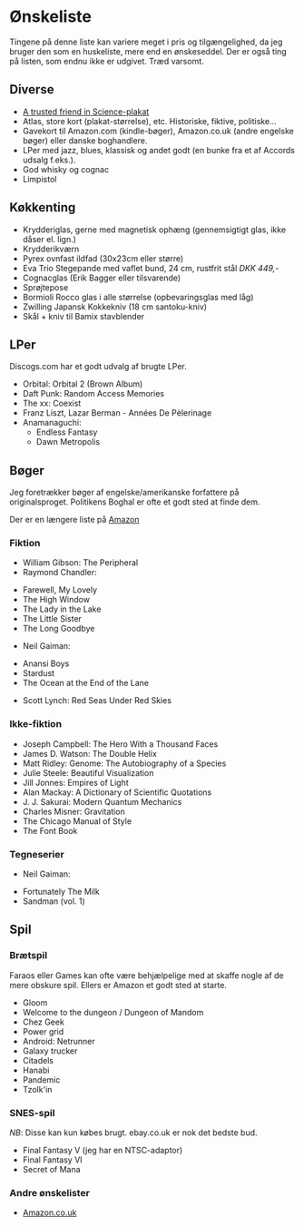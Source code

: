 Ønskeliste
==========

Tingene på denne liste kan variere meget i pris og tilgængelighed, da jeg
bruger den som en huskeliste, mere end en ønskeseddel. Der er også ting på
listen, som endnu ikke er udgivet.
Træd varsomt.

Diverse
-------

- [A trusted friend in Science-plakat][portal_poster]
- Atlas, store kort (plakat-størrelse), etc. Historiske, fiktive, politiske...
- Gavekort til Amazon.com (kindle-bøger), Amazon.co.uk (andre engelske bøger) eller danske boghandlere.
- LPer med jazz, blues, klassisk og andet godt (en bunke fra et af Accords udsalg f.eks.).
- God whisky og cognac
- Limpistol

Køkkenting
-----------

- Krydderiglas, gerne med magnetisk ophæng (gennemsigtigt glas, ikke dåser el. lign.)
- Krydderikværn
- Pyrex ovnfast ildfad (30x23cm eller større)
- Eva Trio Stegepande med vaflet bund, 24 cm, rustfrit stål _DKK 449,-_
- Cognacglas (Erik Bagger eller tilsvarende)
- Sprøjtepose
- Bormioli Rocco glas i alle størrelse (opbevaringsglas med låg)
- Zwilling Japansk Kokkekniv (18 cm santoku-kniv)
- Skål + kniv til Bamix stavblender

LPer
----

Discogs.com har et godt udvalg af brugte LPer.

 - Orbital: Orbital 2 (Brown Album)
 - Daft Punk: Random Access Memories
 - The xx: Coexist
 - Franz Liszt, Lazar Berman - Années De Pèlerinage
 - Anamanaguchi:
   * Endless Fantasy
   * Dawn Metropolis

Bøger
-----

Jeg foretrækker bøger af engelske/amerikanske forfattere på originalsproget.
Politikens Boghal er ofte et godt sted at finde dem.

Der er en længere liste på [Amazon][amzn]

### Fiktion

- William Gibson: The Peripheral
- Raymond Chandler:
 * Farewell, My Lovely
 * The High Window
 * The Lady in the Lake
 * The Little Sister
 * The Long Goodbye
- Neil Gaiman:
 * Anansi Boys
 * Stardust
 * The Ocean at the End of the Lane
- Scott Lynch: Red Seas Under Red Skies

### Ikke-fiktion
- Joseph Campbell: The Hero With a Thousand Faces
- James D. Watson: The Double Helix
- Matt Ridley: Genome: The Autobiography of a Species
- Julie Steele: Beautiful Visualization
- Jill Jonnes: Empires of Light
- Alan Mackay: A Dictionary of Scientific Quotations
- J. J. Sakurai: Modern Quantum Mechanics
- Charles Misner: Gravitation
- The Chicago Manual of Style
- The Font Book

### Tegneserier
 - Neil Gaiman:
  * Fortunately The Milk
  * Sandman (vol. 1)

Spil
----

### Brætspil

Faraos eller Games kan ofte være behjælpelige med at skaffe nogle af de mere
obskure spil. Ellers er Amazon et godt sted at starte.

 - Gloom
 - Welcome to the dungeon / Dungeon of Mandom
 - Chez Geek
 - Power grid
 - Android: Netrunner
 - Galaxy trucker
 - Citadels
 - Hanabi
 - Pandemic
 - Tzolk'in

### SNES-spil

*NB*: Disse kan kun købes brugt. ebay.co.uk er nok det bedste bud.

- Final Fantasy V (jeg har en NTSC-adaptor)
- Final Fantasy VI
- Secret of Mana

### Andre ønskelister
- [Amazon.co.uk][amazonuk]

[evatrio]: http://www.eva-trio.com
[amazonuk]: http://www.amazon.co.uk/wishlist/2RDW59726073E
[portal_bookends]: http://store.valvesoftware.com/product.php?i=A01127
[portal_poster]: http://store.valvesoftware.com/product.php?i=P0113
[amzn]: http://amzn.com/w/1XNIF0OD5M6GY
